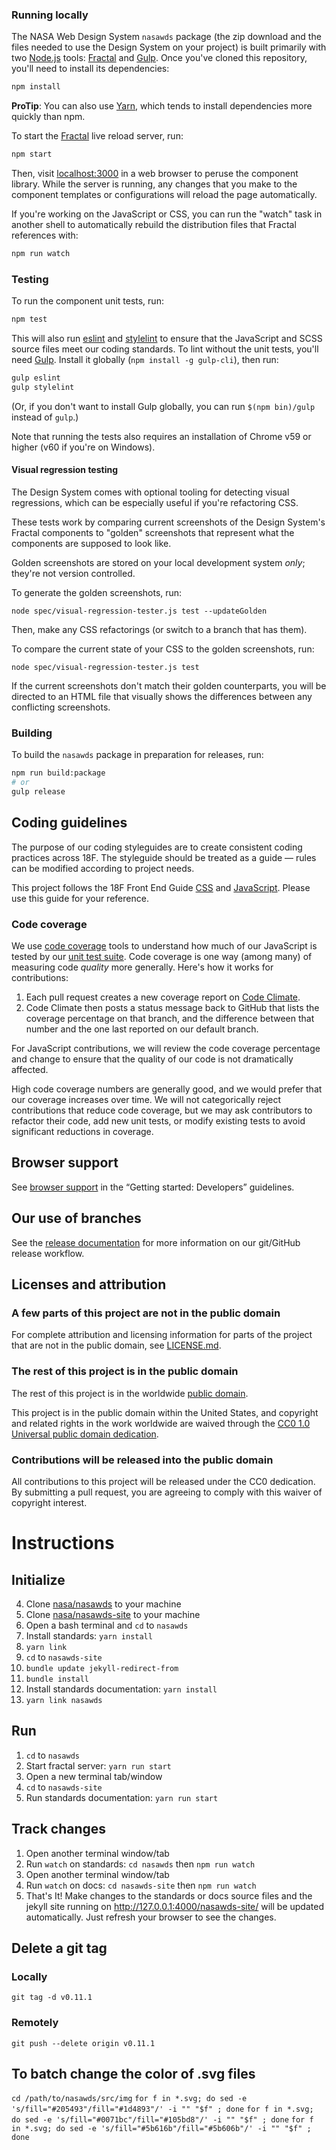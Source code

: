### Running locally

The NASA Web Design System `nasawds` package (the zip download and the
files needed to use the Design System on your project) is built primarily with
two [Node.js] tools: [Fractal] and [Gulp]. Once you've cloned this
repository, you'll need to install its dependencies:

```sh
npm install
```

**ProTip**: You can also use [Yarn], which tends to install dependencies more quickly than npm.

To start the [Fractal] live reload server, run:

```sh
npm start
```

Then, visit [localhost:3000](http://localhost:3000) in a web browser to
peruse the component library. While the server is running, any changes that
you make to the component templates or configurations will reload the page
automatically.

If you're working on the JavaScript or CSS, you can run the "watch" task in
another shell to automatically rebuild the distribution files that Fractal
references with:

```sh
npm run watch
```

### Testing

To run the component unit tests, run:

```sh
npm test
```

This will also run [eslint] and [stylelint] to ensure that the JavaScript
and SCSS source files meet our coding standards. To lint without the unit
tests, you'll need [Gulp][]. Install it globally (`npm install -g
gulp-cli`), then run:

```sh
gulp eslint
gulp stylelint
```

(Or, if you don't want to install Gulp globally, you can run `$(npm
bin)/gulp` instead of `gulp`.)

Note that running the tests also requires an installation of
Chrome v59 or higher (v60 if you're on Windows).

#### Visual regression testing

The Design System comes with optional tooling for detecting visual regressions,
which can be especially useful if you're refactoring CSS.

These tests work by comparing current screenshots of the Design System's Fractal
components to "golden" screenshots that represent what the components are
supposed to look like.

Golden screenshots are stored on your local development system *only*;
they're not version controlled.

To generate the golden screenshots, run:

```
node spec/visual-regression-tester.js test --updateGolden
```

Then, make any CSS refactorings (or switch to a branch that has them).

To compare the current state of your CSS to the golden screenshots, run:

```
node spec/visual-regression-tester.js test
```

If the current screenshots don't match their golden counterparts, you will
be directed to an HTML file that visually shows the differences between
any conflicting screenshots.

### Building

To build the `nasawds` package in preparation for releases, run:

```sh
npm run build:package
# or
gulp release
```

## Coding guidelines

The purpose of our coding styleguides are to create consistent coding practices across 18F. The styleguide should be treated as a guide — rules can be modified according to project needs.

This project follows the 18F Front End Guide [CSS](https://pages.18f.gov/frontend/#css) and [JavaScript](https://pages.18f.gov/frontend/#javascript). Please use this guide for your reference.

### Code coverage

We use [code coverage](https://en.wikipedia.org/wiki/Code_coverage) tools to understand how much of our JavaScript is tested by our [unit test suite](spec/unit). Code coverage is one way (among many) of measuring code _quality_ more generally. Here's how it works for contributions:

1. Each pull request creates a new coverage report on [Code Climate](https://codeclimate.com/).
1. Code Climate then posts a status message back to GitHub that lists the coverage percentage on that branch, and the difference between that number and the one last reported on our default branch.

For JavaScript contributions, we will review the code coverage percentage and change to ensure that the quality of our code is not dramatically affected.

High code coverage numbers are generally good, and we would prefer that our coverage increases over time. We will not categorically reject contributions that reduce code coverage, but we may ask contributors to refactor their code, add new unit tests, or modify existing tests to avoid significant reductions in coverage.

## Browser support
See [browser support](https://nasa.github.io/nasawds-site/getting-started/developers/#browser-support) in the “Getting started: Developers” guidelines.

## Our use of branches

See the [release documentation](RELEASE.md#release-process) for more information on our git/GitHub release workflow.

## Licenses and attribution

### A few parts of this project are not in the public domain

For complete attribution and licensing information for parts of the project that are not in the public domain, see [LICENSE.md](https://github.com/nasa/nasawds/blob/develop/LICENSE.md).

### The rest of this project is in the public domain

The rest of this project is in the worldwide [public domain](https://github.com/nasa/nasawds/blob/develop/LICENSE.md).

This project is in the public domain within the United States, and
copyright and related rights in the work worldwide are waived through
the [CC0 1.0 Universal public domain dedication](https://creativecommons.org/publicdomain/zero/1.0/).

### Contributions will be released into the public domain

All contributions to this project will be released under the CC0
dedication. By submitting a pull request, you are agreeing to comply
with this waiver of copyright interest.


[Node.js]: https://nodejs.org
[Fractal]: http://fractal.build
[Gulp]: http://gulpjs.com/
[Yarn]: https://yarnpkg.com/
[eslint]: http://eslint.org/
[stylelint]: https://stylelint.io/


# Instructions

## Initialize

4. Clone [nasa/nasawds](https://github.com/nasa/nasawds) to your machine
5. Clone [nasa/nasawds-site](https://github.com/nasa/nasawds-site) to your machine
6. Open a bash terminal and `cd` to `nasawds`
6. Install standards: `yarn install`
6. `yarn link`
6. `cd` to `nasawds-site`
6. `bundle update jekyll-redirect-from`
6. `bundle install`
6. Install standards documentation: `yarn install`
6. `yarn link nasawds`

## Run

1. `cd` to `nasawds`
1. Start fractal server: `yarn run start`
1. Open a new terminal tab/window
1. `cd` to `nasawds-site`
1. Run standards documentation: `yarn run start`

## Track changes

1. Open another terminal window/tab
1. Run `watch` on standards: `cd nasawds` then `npm run watch`
1. Open another terminal window/tab
1. Run `watch` on docs: `cd nasawds-site` then `npm run watch`
1. That's It! Make changes to the standards or docs source files and the jekyll site running on http://127.0.0.1:4000/nasawds-site/ will be updated automatically. Just refresh your browser to see the changes.

## Delete a git tag

### Locally
`git tag -d v0.11.1`

### Remotely
`git push --delete origin v0.11.1`

## To batch change the color of .svg files

`cd /path/to/nasawds/src/img`
`for f in *.svg; do sed -e 's/fill="#205493"/fill="#1d4893"/' -i "" "$f" ; done`
`for f in *.svg; do sed -e 's/fill="#0071bc"/fill="#105bd8"/' -i "" "$f" ; done`
`for f in *.svg; do sed -e 's/fill="#5b616b"/fill="#5b606b"/' -i "" "$f" ; done`